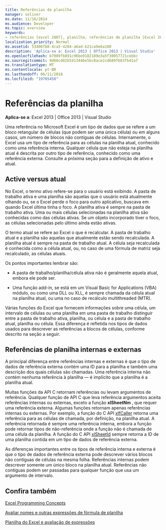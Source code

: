 ```yaml
---
title: Referências da planilha
manager: soliver
ms.date: 11/16/2014
ms.audience: Developer
ms.topic: overview
keywords:
- referências [excel 2007], planilha, referências de planilha [Excel 2007], referências de planilha externos [Excel 2007], a planilha ativa [Excel 2007], planilha atual [Excel 2007], planilha interna referencia [Excel 2007]
localization_priority: Normal
ms.assetid: 53406fb8-4ca5-4204-a6ad-b21ca9e6a100
description: 'Aplica-se a: Excel 2013 | Office 2013 | Visual Studio'
ms.openlocfilehash: b7089fb891c96be9182189e3a5f30057721cebbc
ms.sourcegitcommit: 9d60cd82b5413446e5bc8ace2cd689f683fb41a7
ms.translationtype: MT
ms.contentlocale: pt-BR
ms.lasthandoff: 06/11/2018
ms.locfileid: "19765458"
---
```

# <a name="worksheet-references"></a>Referências da planilha

 **Aplica-se a**: Excel 2013 | Office 2013 | Visual Studio 
  
Uma referência no Microsoft Excel é um tipo de dados que se refere a um bloco retangular de células (que podem ser uma única célula) ou em alguns casos, um número de blocos não contíguas de células. Internamente, o Excel usa um tipo de referência para as células na planilha atual, conhecido como uma referência interna. Qualquer célula que não esteja na planilha atual é descrita por outro tipo de referência, conhecido como uma referência externa. Consulte a próxima seção para a definição de ativo e atual.
  
## <a name="active-vs-current"></a>Active versus atual

No Excel, o termo ativo refere-se para o usuário está exibindo. A pasta de trabalho ativa e uma planilha são aquelas que o usuário está atualmente olhando ou, se o Excel perde o foco para outro aplicativo, buscava em quando Excel última tinha o foco. A planilha ativa é sempre na pasta de trabalho ativa. Uma ou mais células selecionadas na planilha ativa são conhecidas como das células ativas. Se um objeto incorporado tiver o foco, as células selecionadas pelo último ainda estão ativas. 
  
O termo atual se refere ao Excel o que é recalcular. A pasta de trabalho atual e a planilha são aquelas que atualmente estão sendo recalculada. A planilha atual é sempre na pasta de trabalho atual. A célula seja recalculada é conhecida como a célula atual, ou, no caso de uma fórmula de matriz seja recalculado, as células atuais. 
  
Os pontos importantes lembrar são:
  
- A pasta de trabalho/planilha/célula ativa não é geralmente aquela atual, embora ele pode ser.
    
- Uma função add-in, se está em um Visual Basic for Applications (VBA) módulo, ou como uma DLL ou XLL, é sempre chamada da célula atual na planilha atual, ou uma no caso de recálculo multithreaded (MTR).
    
Várias funções do Excel que fornecem informações sobre uma célula, um intervalo de células ou uma planilha em uma pasta de trabalho distinguir entre a pasta de trabalho ativa, planilha, ou célula e a pasta de trabalho atual, planilha ou célula. Essa diferença é refletida nos tipos de dados usados para descrever as referências a blocos de células, conforme descrito na seção a seguir.
  
## <a name="internal-and-external-worksheet-references"></a>Referências de planilha internas e externas

A principal diferença entre referências internas e externas é que o tipo de dados de referência externa contém uma ID para a planilha e também uma descrição dos quais células são chamadas. Uma referência interna não contém nenhuma referência à planilha — é implícito que a planilha é a planilha atual. 
  
Muitas funções da API C retornam referências ou levam argumentos de referência. Qualquer função de API C que leva referência argumentos aceita referências internas ou externas, exceto a função **xlSheetNm** , que requer uma referência externa. Algumas funções retornam apenas referências internas ou externas. Por exemplo, a função do C API [xlfCaller](xlfcaller.md) retorna uma referência para as células de chamada, por definição, na planilha atual. A referência retornada é sempre uma referência interna, embora a função pode retornar tipos de não-referência onde a função não é chamada de uma célula da planilha. A função do C API [xlSheetId](xlsheetid.md) sempre retorna a ID de uma planilha contida em um tipo de dados de referência externa. 
  
As diferenças importantes entre os tipos de referência interna e externa é que o tipo de dados de referência externa pode descrever vários blocos não contíguas de células na mesma folha. Referências internas podem descrever somente um único bloco na planilha atual. Referências não contíguas podem ser passadas para qualquer função que usa um argumento de intervalo.
  
## <a name="see-also"></a>Confira também



[Excel Programming Concepts](excel-programming-concepts.md)
  
[Avaliar nomes e outras expressões de fórmula de planilha](evaluating-names-and-other-worksheet-formula-expressions.md)
  
[Planilha do Excel e avaliação de expressões](excel-worksheet-and-expression-evaluation.md)

